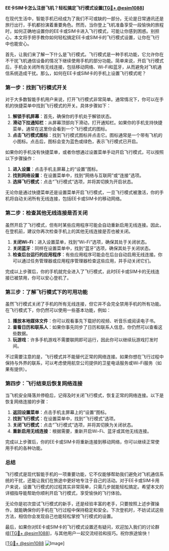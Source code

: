 **EE卡SIM卡怎么注册飞机？轻松搞定飞行模式设置[[TG💪+ @esim1088](https://t.me/s/esim1088)]**

在现代生活中，智能手机已经成为了我们不可或缺的一部分。无论是日常通讯还是旅行出行，手机都扮演着重要角色。然而，当你登上飞机准备享受一段愉快的旅程时，如何正确地设置你的EE卡或SIM卡进入飞行模式，可能让你感到困惑。别担心，本文将手把手教你如何轻松搞定EE卡或SIM卡的飞行模式设置，让你在飞行中也能安心。

首先，让我们来了解一下什么是飞行模式。飞行模式是一种手机功能，它允许你在不干扰飞机通信设备的情况下继续使用手机的部分功能。简单来说，开启飞行模式后，手机会关闭所有无线连接，包括移动网络、Wi-Fi和蓝牙，从而避免对飞机通信系统造成干扰。那么，如何在EE卡或SIM卡的手机上设置飞行模式呢？

### **第一步：找到飞行模式开关**

对于大多数智能手机用户来说，打开飞行模式非常简单。通常情况下，你可以在手机的快捷菜单中找到飞行模式的开关。具体步骤如下：

1. **解锁手机屏幕**：首先，确保你的手机处于解锁状态。
2. **滑动下拉通知栏**：从屏幕顶部向下滑动，打开通知栏。如果你的手机支持快捷菜单，通常在这里你会看到一个飞行模式的图标。
3. **点击飞行模式图标**：找到飞行模式图标并点击它。图标通常是一个带有飞机的小图标。点击后，图标会变为蓝色或绿色，表示飞行模式已开启。

如果你的手机没有快捷菜单，或者你想通过设置菜单手动开启飞行模式，可以按照以下步骤操作：

1. **进入设置**：点击手机主屏幕上的“设置”图标。
2. **找到网络设置**：在设置菜单中，找到“网络与互联网”或“连接”选项。
3. **选择飞行模式**：点击“飞行模式”选项，并将其切换为开启状态。

无论你是通过快捷菜单还是设置菜单开启飞行模式，一旦飞行模式被激活，你的手机将自动关闭所有无线连接，包括EE卡或SIM卡的移动网络。

### **第二步：检查其他无线连接是否关闭**

虽然开启了飞行模式，但有时某些应用程序可能会自动重新启用无线连接。因此，在登机前，建议你再次检查手机上的其他无线连接是否也被关闭。

1. **关闭Wi-Fi**：进入设置菜单，找到“Wi-Fi”选项，确保其处于关闭状态。
2. **关闭蓝牙**：同样在设置菜单中，找到“蓝牙”选项，确保其处于关闭状态。
3. **检查后台运行的应用程序**：有些应用程序可能会在后台自动启用无线连接。你可以通过任务管理器或应用程序管理器检查这些应用，并手动关闭它们。

完成以上步骤后，你的手机就完全进入了飞行模式，此时EE卡或SIM卡的无线连接已被禁用，你可以安心登机了。

### **第三步：了解飞行模式下的可用功能**

虽然飞行模式关闭了手机的所有无线连接，但它并不会完全禁用手机的所有功能。在飞行模式下，你仍然可以使用一些基本功能，例如：

1. **播放本地媒体文件**：你可以观看事先下载好的视频、听音乐或阅读电子书。
2. **查看日历和联系人**：如果你事先同步了日历和联系人信息，你仍然可以查看这些数据。
3. **玩游戏**：许多手机游戏不需要联网即可运行，因此你可以继续玩游戏打发时间。

不过需要注意的是，飞行模式并不能替代正常的网络连接。如果你想在飞行过程中保持与外界的联系，可以考虑使用航空公司提供的卫星电话服务或Wi-Fi服务（如果有提供）。

### **第四步：飞行结束后恢复网络连接**

当飞机安全降落并停稳后，记得及时关闭飞行模式，恢复正常的网络连接。以下是恢复网络连接的步骤：

1. **返回设置菜单**：点击手机主屏幕上的“设置”图标。
2. **找到飞行模式**：在设置菜单中，找到“飞行模式”选项。
3. **关闭飞行模式**：点击“飞行模式”选项，并将其切换为关闭状态。
4. **重新启用无线连接**：根据需要，重新开启Wi-Fi、蓝牙或其他无线连接。

完成以上步骤后，你的EE卡或SIM卡将重新连接到移动网络，你可以继续正常使用手机的各种功能。

### **总结**

飞行模式是现代智能手机的一项重要功能，它不仅能够帮助我们避免对飞机通信系统的干扰，还能让我们在旅途中更好地专注于自己的活动。对于EE卡或SIM卡用户来说，设置飞行模式的过程其实非常简单，只需几步就能轻松搞定。希望本文的详细指导能帮助你顺利开启飞行模式，享受愉快的飞行体验。

无论你是初次尝试飞行模式的新手，还是经验丰富的老手，只要按照上述步骤操作，就能确保你的手机在飞行过程中保持稳定和安全。下次登机时，不妨试试这些方法，相信你会发现自己也能轻松掌控飞行模式的设置。

最后，如果你对EE卡或SIM卡的飞行模式设置还有疑问，欢迎加入我们的讨论群组[[TG💪+ @esim1088](https://t.me/s/esim1088)]，与其他用户一起交流经验和技巧。祝你旅途愉快！

[[TG💪+ @esim1088](https://t.me/s/esim1088) ![Image](https://i.postimg.cc/4NQfJmqS/Snipaste-2025-05-13-00-14-12.png)]